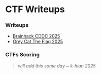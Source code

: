 # CTF Writeups

### Writeups
- [Brainhack CDDC 2025](./)
- [Grey Cat The Flag 2025](./Grey%20Cat%20The%20Flag%202025/)

### CTFs Scoring

> _will add this some day ~ k-hian 2025_